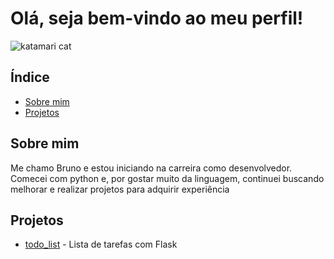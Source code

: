 # Olá, seja bem-vindo ao meu perfil!
![katamari cat](https://user-images.githubusercontent.com/76965972/179032502-602f4152-3c79-4f30-a177-e1cd658ac73f.png)


## Índice
* [Sobre mim](#sobre-mim)
* [Projetos](#projetos)

## Sobre mim
Me chamo Bruno e estou iniciando na carreira como desenvolvedor. Comecei com python e, por gostar muito da linguagem, continuei buscando melhorar e realizar projetos para adquirir experiência

## Projetos
* [todo_list](https://github.com/BrunoVieira003/todo_list) - Lista de tarefas com Flask
